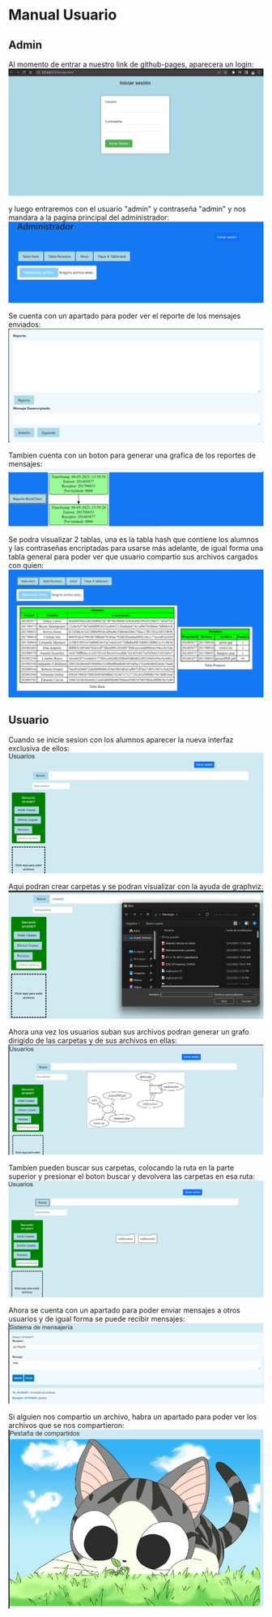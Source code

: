 # Manual Usuario

## Admin

Al momento de entrar a nuestro link de github-pages, aparecera un login:
![inicio](https://github.com/Austin321180/EDD_1S2023_PY_201906143/blob/gh-pages/EDD_Proyecto1_Fase2/Imagenes/Captura%20de%20pantalla%202023-04-10%20152033.png)

y luego entraremos con el usuario "admin" y contraseña "admin" y nos mandara a la pagina principal del administrador:
![inicio administrador](https://github.com/Austin321180/EDD_1S2023_PY_201906143/blob/gh-pages/EDD_Proyecto1_Fase3/Imagenes/Captura%20de%20pantalla%202023-05-06%20161222.png)

Se cuenta con un apartado para poder ver el reporte de los mensajes enviados:
![subir archivos](https://github.com/Austin321180/EDD_1S2023_PY_201906143/blob/gh-pages/EDD_Proyecto1_Fase3/Imagenes/Captura%20de%20pantalla%202023-05-06%20161236.png)

Tambien cuenta con un boton para generar una grafica de los reportes de mensajes:
![tabla arbol](https://github.com/Austin321180/EDD_1S2023_PY_201906143/blob/gh-pages/EDD_Proyecto1_Fase3/Imagenes/Captura%20de%20pantalla%202023-05-06%20161301.png)

Se podra visualizar 2 tablas, una es la tabla hash que contiene los alumnos y las contraseñas encriptadas para usarse más adelante, de igual forma una tabla general para poder ver que usuario compartio sus archivos cargados con quien:![grafos_compartidos](https://github.com/Austin321180/EDD_1S2023_PY_201906143/blob/gh-pages/EDD_Proyecto1_Fase3/Imagenes/Captura%20de%20pantalla%202023-05-06%20161403.png)

## Usuario

Cuando se inicie sesion con los alumnos aparecer la nueva interfaz exclusiva de ellos:
![inicio](https://github.com/Austin321180/EDD_1S2023_PY_201906143/blob/gh-pages/EDD_Proyecto1_Fase2/Imagenes/Captura%20de%20pantalla%202023-04-10%20152701.png)

Aqui podran crear carpetas y se podran visualizar con la ayuda de graphviz:
![inicio](https://github.com/Austin321180/EDD_1S2023_PY_201906143/blob/gh-pages/EDD_Proyecto1_Fase2/Imagenes/Captura%20de%20pantalla%202023-04-10%20153611.png)

Ahora una vez los usuarios suban sus archivos podran generar un grafo dirigido de las carpetas y de sus archivos en ellas:
![inicio](https://github.com/Austin321180/EDD_1S2023_PY_201906143/blob/gh-pages/EDD_Proyecto1_Fase3/Imagenes/Captura%20de%20pantalla%202023-05-06%20161442.png)

Tambien pueden buscar sus carpetas, colocando la ruta en la parte superior y presionar el boton buscar y devolvera las carpetas en esa ruta:
![inicio](https://github.com/Austin321180/EDD_1S2023_PY_201906143/blob/gh-pages/EDD_Proyecto1_Fase3/Imagenes/Captura%20de%20pantalla%202023-05-06%20162506.png)

Ahora se cuenta con un apartado para poder enviar mensajes a otros usuarios y de igual forma se puede recibir mensajes: 
![inicio](https://github.com/Austin321180/EDD_1S2023_PY_201906143/blob/gh-pages/EDD_Proyecto1_Fase3/Imagenes/Captura%20de%20pantalla%202023-05-06%20161554.png)

Si alguien nos compartio un archivo, habra un apartado para poder ver los archivos que se nos compartieron: ![archivos_compartidos](https://github.com/Austin321180/EDD_1S2023_PY_201906143/blob/gh-pages/EDD_Proyecto1_Fase3/Imagenes/Captura%20de%20pantalla%202023-05-06%20161701.png)
